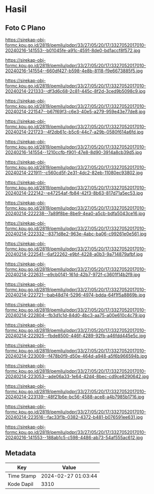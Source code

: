 # Hasil

## Foto C Plano

https://sirekap-obj-formc.kpu.go.id/2819/pemilu/pdpr/33/27/05/20/17/3327052017010-20240216-141553--b01045fe-a91c-4591-8de0-bd1accf8f572.jpg

https://sirekap-obj-formc.kpu.go.id/2819/pemilu/pdpr/33/27/05/20/17/3327052017010-20240216-141554--660df427-b598-4e8b-8118-f9e6673885f5.jpg

https://sirekap-obj-formc.kpu.go.id/2819/pemilu/pdpr/33/27/05/20/17/3327052017010-20240214-221333--df3d6c68-2c81-445c-8f2d-3ced9b5098c9.jpg

https://sirekap-obj-formc.kpu.go.id/2819/pemilu/pdpr/33/27/05/20/17/3327052017010-20240214-221547--b67f69f3-c6e3-40e5-a279-959e43e77de8.jpg

https://sirekap-obj-formc.kpu.go.id/2819/pemilu/pdpr/33/27/05/20/17/3327052017010-20240214-221723--4f2db61c-b5c6-44c7-a29b-0580f614a6fd.jpg

https://sirekap-obj-formc.kpu.go.id/2819/pemilu/pdpr/33/27/05/20/17/3327052017010-20240216-141554--1210ccfb-f901-47e8-8d90-3914a8cb39d5.jpg

https://sirekap-obj-formc.kpu.go.id/2819/pemilu/pdpr/33/27/05/20/17/3327052017010-20240214-221911--c560cd5f-2e31-4dc2-82eb-11080ec93802.jpg

https://sirekap-obj-formc.kpu.go.id/2819/pemilu/pdpr/33/27/05/20/17/3327052017010-20240214-222142--e47254af-fb84-42f3-8b63-817d71a5ec53.jpg

https://sirekap-obj-formc.kpu.go.id/2819/pemilu/pdpr/33/27/05/20/17/3327052017010-20240214-222238--7a89f8be-8be9-4ea0-a5cb-bdfa5043ce16.jpg

https://sirekap-obj-formc.kpu.go.id/2819/pemilu/pdpr/33/27/05/20/17/3327052017010-20240214-222332--8371d8e2-963e-4abc-ba06-c99261e0e561.jpg

https://sirekap-obj-formc.kpu.go.id/2819/pemilu/pdpr/33/27/05/20/17/3327052017010-20240214-222541--6af22262-e9bf-4228-a0b3-9a714879afbf.jpg

https://sirekap-obj-formc.kpu.go.id/2819/pemilu/pdpr/33/27/05/20/17/3327052017010-20240214-222631--e9cb0141-161d-42b7-972f-c3601f14b2f9.jpg

https://sirekap-obj-formc.kpu.go.id/2819/pemilu/pdpr/33/27/05/20/17/3327052017010-20240214-222721--bab48d74-5296-4974-bdda-64f1f5a8869b.jpg

https://sirekap-obj-formc.kpu.go.id/2819/pemilu/pdpr/33/27/05/20/17/3327052017010-20240214-222804--fb3d1c1d-84d0-4bc3-aa75-a00e610c4c79.jpg

https://sirekap-obj-formc.kpu.go.id/2819/pemilu/pdpr/33/27/05/20/17/3327052017010-20240214-222925--fbde8500-446f-4289-92fb-a46fdd445e5c.jpg

https://sirekap-obj-formc.kpu.go.id/2819/pemilu/pdpr/33/27/05/20/17/3327052017010-20240214-223009--f478b0f9-d50e-464d-a948-a5f6b966594b.jpg

https://sirekap-obj-formc.kpu.go.id/2819/pemilu/pdpr/33/27/05/20/17/3327052017010-20240214-223053--ade06a33-1e64-42d4-8bec-cd9ce8290642.jpg

https://sirekap-obj-formc.kpu.go.id/2819/pemilu/pdpr/33/27/05/20/17/3327052017010-20240214-223139--48f21b6e-bc56-4588-ace8-a4b7985b1716.jpg

https://sirekap-obj-formc.kpu.go.id/2819/pemilu/pdpr/33/27/05/20/17/3327052017010-20240214-223516--fac33f1b-0382-4372-b481-b076591ee631.jpg

https://sirekap-obj-formc.kpu.go.id/2819/pemilu/pdpr/33/27/05/20/17/3327052017010-20240216-141553--188ab1c5-c598-4486-ab73-54af555ac612.jpg


## Metadata

| Key        | Value               |
| ---------- | ------------------- |
| Time Stamp | 2024-02-27 01:03:44 |
| Kode Dapil | 3310                |



